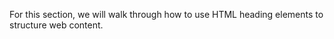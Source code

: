 <section class="overview-yellow">
    <!-- Comment out sections you don't want -->
    <!--<div class="banner-image"><img class="banner-img" src="https://sc-course-materials.s3.us-west-2.amazonaws.com/frontend-course/assets/html/banner-html5.png"></div>-->
    <!-- end banner image -->
    <div class="main-wrapper">
        <!-- Comment out sections you don't want -->
        <!--<div class="lead-content"><img class="leading-image" src="https://sc-course-materials.s3.us-west-2.amazonaws.com/frontend-course/assets/html/html5-logo-trans.png"></div>-->
        <!-- end leading content -->
        <div class="content-lesson"><!-- main section for main content -->
            <p>For this section, we will walk through how to use HTML heading elements to structure web content.</p>
            <!--<p>
            <div class="video-player" id="video-player">
                <video id="lesson-video" controls>
                  <source src="https://sc-course-materials.s3.us-west-2.amazonaws.com/frontend-course/assets/images-global/tyler-service-singing-natl-anthem.mp4" type="video/mp4" />
                  Your browser does not support the video tag.
                </video>
            </div>
            </p>-->
        </div>
        <!-- Comment out sections you don't want -->
        <!--<div class="trail-content"><img class="trailing-image" src="https://sc-course-materials.s3.us-west-2.amazonaws.com/frontend-course/assets/html/html5-logo-trans.png"></div>-->
        <!-- end trailing content -->
    </div>
    <!-- Comment out sections you don't want -->
    <!--<div class="banner-image"><img class="banner-img" src="https://sc-course-materials.s3.us-west-2.amazonaws.com/frontend-course/assets/html/banner-html5.png"></div>-->
    <!-- end bottom banner -->
</section>